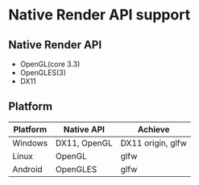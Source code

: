 # Native Render API support



## Native Render API

+ OpenGL(core 3.3)
+ OpenGLES(3)
+ DX11


## Platform

 Platform   | Native API                      | Achieve
------------|---------------------------------|---------------
 Windows    | DX11, OpenGL                    | DX11 origin, glfw
 Linux      | OpenGL                          | glfw
 Android    | OpenGLES                        | glfw
